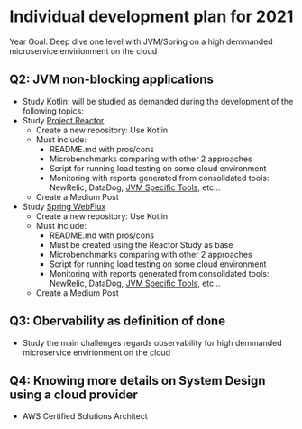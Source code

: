 # Individual development plan for 2021

Year Goal: Deep dive one level with JVM/Spring on a high demmanded microservice envirionment on the cloud


## Q2: JVM non-blocking applications
 - Study Kotlin: will be studied as demanded during the development of the following topics:
 - Study [Project Reactor](https://projectreactor.io/) 
   - Create a new repository: Use Kotlin
   - Must include: 
     - README.md with pros/cons
     - Microbenchmarks comparing with other 2 approaches
     - Script for running load testing on some cloud environment
     - Monitoring with reports generated from consolidated tools: NewRelic, DataDog, [JVM Specific Tools](https://dzone.com/articles/top-9-free-java-process-monitoring-tools-amp-how-t), etc...
   - Create a Medium Post
 - Study [Spring WebFlux](https://docs.spring.io/spring-framework/docs/current/reference/html/web-reactive.html#webflux)
   - Create a new repository: Use Kotlin
   - Must include: 
     - README.md with pros/cons
     - Must be created using the Reactor Study as base
     - Microbenchmarks comparing with other 2 approaches
     - Script for running load testing on some cloud environment
     - Monitoring with reports generated from consolidated tools: NewRelic, DataDog, [JVM Specific Tools](https://dzone.com/articles/top-9-free-java-process-monitoring-tools-amp-how-t), etc...
   - Create a Medium Post

## Q3: Obervability as definition of done
 - Study the main challenges regards observability for high demmanded microservice envirionment on the cloud


## Q4: Knowing more details on System Design using a cloud provider
- AWS Certified Solutions Architect
